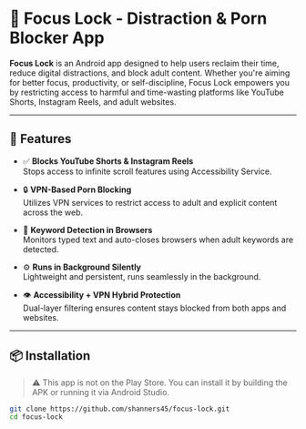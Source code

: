 # 📱 Focus Lock - Distraction & Porn Blocker App

**Focus Lock** is an Android app designed to help users reclaim their time, reduce digital distractions, and block adult content. Whether you're aiming for better focus, productivity, or self-discipline, Focus Lock empowers you by restricting access to harmful and time-wasting platforms like YouTube Shorts, Instagram Reels, and adult websites.

---

## 🚀 Features

- ✅ **Blocks YouTube Shorts & Instagram Reels**  
  Stops access to infinite scroll features using Accessibility Service.

- 🔒 **VPN-Based Porn Blocking**  
  Utilizes VPN services to restrict access to adult and explicit content across the web.

- 🧠 **Keyword Detection in Browsers**  
  Monitors typed text and auto-closes browsers when adult keywords are detected.

- ⚙️ **Runs in Background Silently**  
  Lightweight and persistent, runs seamlessly in the background.

- 👁️ **Accessibility + VPN Hybrid Protection**  
  Dual-layer filtering ensures content stays blocked from both apps and websites.

---

## 📦 Installation

> ⚠️ This app is not on the Play Store. You can install it by building the APK or running it via Android Studio.

```bash
git clone https://github.com/shanners45/focus-lock.git
cd focus-lock
